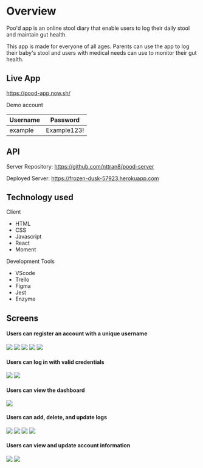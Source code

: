 # Overview

Poo'd app is an online stool diary that enable users to log their daily stool and maintain gut health.

This app is made for everyone of all ages. Parents can use the app to log their baby's stool and users with medical needs can use to monitor their gut health.

## Live App

https://pood-app.now.sh/

Demo account

| Username | Password    |
| -------- | ----------- |
| example  | Example123! |

## API

Server Repository: https://github.com/nttran8/pood-server

Deployed Server: https://frozen-dusk-57923.herokuapp.com

## Technology used

Client

- HTML
- CSS
- Javascript
- React
- Moment

Development Tools

- VScode
- Trello
- Figma
- Jest
- Enzyme

## Screens

#### Users can register an account with a unique username

![](images/Register.png)
![](images/Register-Validation1.png)
![](images/Register-Validation2.png)
![](images/Register-Validation3.png)
![](images/Register-Validation4.png)

#### Users can log in with valid credentials

![](images/Login.png)
![](images/Login-Validation.png)

#### Users can view the dashboard

![](images/Dashboard-EmptyList.png)

#### Users can add, delete, and update logs

![](images/Log.png)
![](images/Log-Delete.png)
![](images/Log-Update.png)
![](images/Dashboard.png)

#### Users can view and update account information

![](images/Account.png)
![](images/Account-Validation.png)
